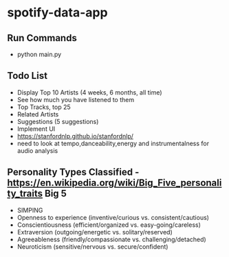 # spotify-data-app
## Run Commands
  - python main.py
## Todo List
  - Display Top 10 Artists (4 weeks, 6 months, all time)
  - See how much you have listened to them
  - Top Tracks, top 25
  - Related Artists
  - Suggestions (5 suggestions)
  - Implement UI
  - https://stanfordnlp.github.io/stanfordnlp/
 - need to look at tempo,danceability,energy and instrumentalness for audio analysis
## Personality Types Classified  - https://en.wikipedia.org/wiki/Big_Five_personality_traits Big 5
 - SIMPING
 - Openness to experience (inventive/curious vs. consistent/cautious)
 - Conscientiousness (efficient/organized vs. easy-going/careless)
 - Extraversion (outgoing/energetic vs. solitary/reserved)
 - Agreeableness (friendly/compassionate vs. challenging/detached)
 - Neuroticism (sensitive/nervous vs. secure/confident)
